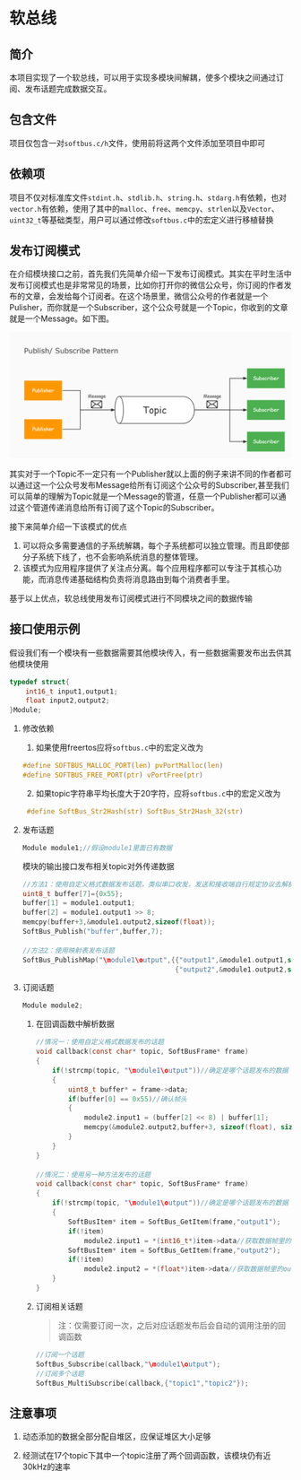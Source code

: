 # 软总线

## 简介

本项目实现了一个软总线，可以用于实现多模块间解耦，使多个模块之间通过订阅、发布话题完成数据交互。

## 包含文件

项目仅包含一对`softbus.c/h`文件，使用前将这两个文件添加至项目中即可

## 依赖项

项目不仅对标准库文件`stdint.h`、`stdlib.h`、`string.h`、`stdarg.h`有依赖，也对`vector.h`有依赖，使用了其中的`malloc`、`free`、`memcpy`、`strlen`以及`Vector`、`uint32_t`等基础类型，用户可以通过修改`softbus.c`中的宏定义进行移植替换

## 发布订阅模式

在介绍模块接口之前，首先我们先简单介绍一下发布订阅模式。其实在平时生活中发布订阅模式也是非常常见的场景，比如你打开你的微信公众号，你订阅的作者发布的文章，会发给每个订阅者。在这个场景里，微信公众号的作者就是一个Pulisher，而你就是一个Subscriber，这个公众号就是一个Topic，你收到的文章就是一个Message。如下图。

![发布订阅模式](发布订阅模式.jpg)

其实对于一个Topic不一定只有一个Publisher就以上面的例子来讲不同的作者都可以通过这一个公众号发布Message给所有订阅这个公众号的Subscriber,甚至我们可以简单的理解为Topic就是一个Message的管道，任意一个Publisher都可以通过这个管道传递消息给所有订阅了这个Topic的Subscriber。

接下来简单介绍一下该模式的优点

1. 可以将众多需要通信的子系统解耦，每个子系统都可以独立管理。而且即使部分子系统下线了，也不会影响系统消息的整体管理。
2. 该模式为应用程序提供了关注点分离。每个应用程序都可以专注于其核心功能，而消息传递基础结构负责将消息路由到每个消费者手里。

基于以上优点，软总线使用发布订阅模式进行不同模块之间的数据传输

## 接口使用示例

假设我们有一个模块有一些数据需要其他模块传入，有一些数据需要发布出去供其他模块使用

```c
typedef struct{
	int16_t input1,output1;
	float input2,output2;
}Module;
```

1. 修改依赖

	1. 如果使用freertos应将`softbus.c`中的宏定义改为
	```c
	#define SOFTBUS_MALLOC_PORT(len) pvPortMalloc(len)
	#define SOFTBUS_FREE_PORT(ptr) vPortFree(ptr)
	```
	2. 如果topic字符串平均长度大于20字符，应将`softbus.c`中的宏定义改为
   ```c
	#define SoftBus_Str2Hash(str) SoftBus_Str2Hash_32(str)
	```

2. 发布话题

   ```c
   Module module1;//假设module1里面已有数据
   ```

   模块的输出接口发布相关topic对外传递数据
   
	```c
	//方法1：使用自定义格式数据发布话题，类似串口收发，发送和接收端自行规定协议去解析数据
	uint8_t buffer[7]={0x55};
	buffer[1] = module1.output1;
	buffer[2] = module1.output1 >> 8;
	memcpy(buffer+3,&module1.output2,sizeof(float));
	SoftBus_Publish("buffer",buffer,7);
	
	//方法2：使用映射表发布话题
	SoftBus_PublishMap("\module1\output",{{"output1",&module1.output1,sizeof(int16_t)},
										  {"output2",&module1.output2,sizeof(float)}});
	```

3. 订阅话题
   
   ```c
   Module module2;
   ```

    1)  在回调函数中解析数据

		```c
		//情况一：使用自定义格式数据发布的话题
		void callback(const char* topic, SoftBusFrame* frame)
		{
			if(!strcmp(topic, "\module1\output"))//确定是哪个话题发布的数据
			{
				uint8_t buffer* = frame->data;
				if(buffer[0] == 0x55)//确认帧头
				{
					module2.input1 = (buffer[2] << 8) | buffer[1];
					memcpy(&module2.output2,buffer+3, sizeof(float), sizeof(float));
				}
			}
		}

		//情况二：使用另一种方法发布的话题
		void callback(const char* topic, SoftBusFrame* frame)
		{
			if(!strcmp(topic, "\module1\output"))//确定是哪个话题发布的数据
			{
				SoftBusItem* item = SoftBus_GetItem(frame,"output1");
				if(!item)
					module2.input1 = *(int16_t*)item->data//获取数据帧里的output1对应的数据
				SoftBusItem* item = SoftBus_GetItem(frame,"output2");
				if(!item)
					module2.input2 = *(float*)item->data//获取数据帧里的output2对应的数据
			}
		}
		```
		
	1)  订阅相关话题

		> 注：仅需要订阅一次，之后对应话题发布后会自动的调用注册的回调函数

		```c
		//订阅一个话题
		SoftBus_Subscribe(callback,"\module1\output");
		//订阅多个话题
		SoftBus_MultiSubscribe(callback,{"topic1","topic2"});
		```

## 注意事项

1. 动态添加的数据全部分配自堆区，应保证堆区大小足够

2. 经测试在17个topic下其中一个topic注册了两个回调函数，该模块仍有近30kHz的速率
